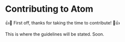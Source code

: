 # Contributing to Atom

:+1::tada: First off, thanks for taking the time to contribute! :tada::+1:

This is where the guidelines will be stated. Soon.